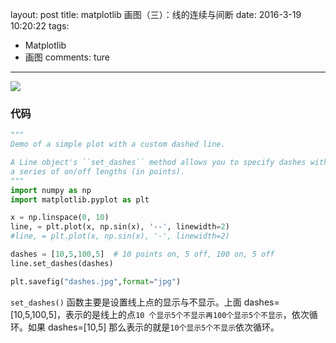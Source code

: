 layout: post
title: matplotlib 画图（三）：线的连续与间断
date: 2016-3-19 10:20:22
tags: 
   - Matplotlib
   - 画图
comments: ture
---

![](/img/articles/matplotlib/dashes.jpg)

<!--more-->

### **代码** ###

```python
"""
Demo of a simple plot with a custom dashed line.

A Line object's ``set_dashes`` method allows you to specify dashes with
a series of on/off lengths (in points).
"""
import numpy as np
import matplotlib.pyplot as plt

x = np.linspace(0, 10)
line, = plt.plot(x, np.sin(x), '--', linewidth=2)
#line, = plt.plot(x, np.sin(x), '-', linewidth=2)

dashes = [10,5,100,5]  # 10 points on, 5 off, 100 on, 5 off
line.set_dashes(dashes)

plt.savefig("dashes.jpg",format="jpg")

```

`set_dashes()` 函数主要是设置线上点的显示与不显示。上面 dashes=[10,5,100,5]，表示的是线上的点`10 个显示5个不显示再100个显示5个不显示`，依次循环。如果 dashes=[10,5] 那么表示的就是`10个显示5个不显示`依次循环。


